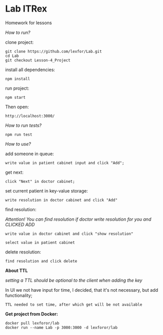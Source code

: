 # Lab ITRex
Homework for lessons

*How to run?*

clone project:

    git clone https://github.com/lexfor/Lab.git
    cd Lab
    git checkout Lesson-4_Project

install all dependencies:

    npm install

run project:

    npm start

Then open:

    http://localhost:3000/

*How to run tests?*

    npm run test

*How to use?*

add someone in queue:  

    write value in patient cabinet input and click "Add";

get next: 

    click "Next" in doctor cabinet;

set current patient in key-value storage:  

    write resolution in doctor cabinet and click "Add"

find resolution:

*Attention! You can find resolution if doctor write resolution for you and *CLICKED ADD**

    write value in doctor cabinet and click "show resolution"

    select value in patient cabinet

delete resolution:

    find resolution and click delete


**About TTL**

*setting a TTL should be optional to the client when adding the key*

In UI we not have input for time, I decided, that it's not necessary, but add functionality;

    TTL needed to set time, after which get will be not available


**Get project from Docker:**

    docker pull lexforor/lab
    docker run --name Lab -p 3000:3000 -d lexforor/lab

